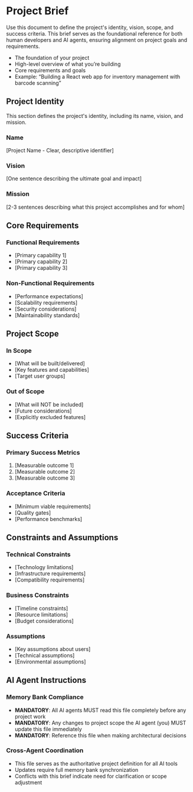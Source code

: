 # Project Brief

Use this document to define the project's identity, vision, scope, and success criteria. This brief serves as the foundational reference for both human developers and AI agents, ensuring alignment on project goals and requirements.

- The foundation of your project
- High-level overview of what you’re building
- Core requirements and goals
- Example: “Building a React web app for inventory management with barcode scanning”

## Project Identity

This section defines the project's identity, including its name, vision, and mission.

### Name

[Project Name - Clear, descriptive identifier]

### Vision

[One sentence describing the ultimate goal and impact]

### Mission

[2-3 sentences describing what this project accomplishes and for whom]

## Core Requirements

### Functional Requirements

- [Primary capability 1]
- [Primary capability 2]
- [Primary capability 3]

### Non-Functional Requirements

- [Performance expectations]
- [Scalability requirements]
- [Security considerations]
- [Maintainability standards]

## Project Scope

### In Scope

- [What will be built/delivered]
- [Key features and capabilities]
- [Target user groups]

### Out of Scope

- [What will NOT be included]
- [Future considerations]
- [Explicitly excluded features]

## Success Criteria

### Primary Success Metrics

1. [Measurable outcome 1]
2. [Measurable outcome 2]
3. [Measurable outcome 3]

### Acceptance Criteria

- [Minimum viable requirements]
- [Quality gates]
- [Performance benchmarks]

## Constraints and Assumptions

### Technical Constraints

- [Technology limitations]
- [Infrastructure requirements]
- [Compatibility requirements]

### Business Constraints

- [Timeline constraints]
- [Resource limitations]
- [Budget considerations]

### Assumptions

- [Key assumptions about users]
- [Technical assumptions]
- [Environmental assumptions]

## AI Agent Instructions

### Memory Bank Compliance

- **MANDATORY**: All AI agents MUST read this file completely before any project work
- **MANDATORY**: Any changes to project scope the AI agent (you) MUST update this file immediately
- **MANDATORY**: Reference this file when making architectural decisions

### Cross-Agent Coordination

- This file serves as the authoritative project definition for all AI tools
- Updates require full memory bank synchronization
- Conflicts with this brief indicate need for clarification or scope adjustment

